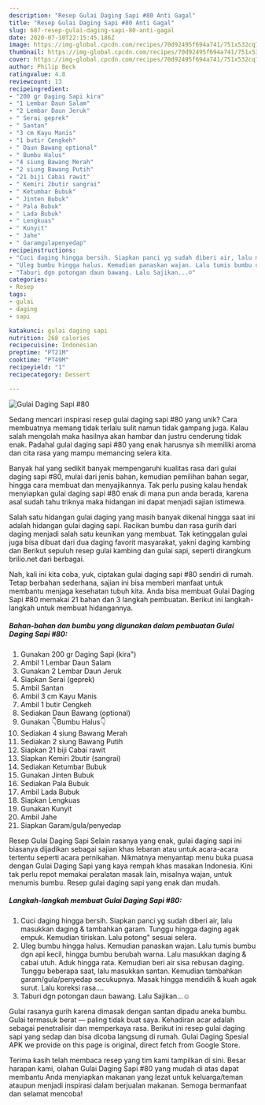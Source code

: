 ```yaml
---
description: "Resep Gulai Daging Sapi #80 Anti Gagal"
title: "Resep Gulai Daging Sapi #80 Anti Gagal"
slug: 687-resep-gulai-daging-sapi-80-anti-gagal
date: 2020-07-10T22:15:45.186Z
image: https://img-global.cpcdn.com/recipes/70d92495f694a741/751x532cq70/gulai-daging-sapi-80-foto-resep-utama.jpg
thumbnail: https://img-global.cpcdn.com/recipes/70d92495f694a741/751x532cq70/gulai-daging-sapi-80-foto-resep-utama.jpg
cover: https://img-global.cpcdn.com/recipes/70d92495f694a741/751x532cq70/gulai-daging-sapi-80-foto-resep-utama.jpg
author: Philip Beck
ratingvalue: 4.8
reviewcount: 13
recipeingredient:
- "200 gr Daging Sapi kira"
- "1 Lembar Daun Salam"
- "2 Lembar Daun Jeruk"
- " Serai geprek"
- " Santan"
- "3 cm Kayu Manis"
- "1 butir Cengkeh"
- " Daun Bawang optional"
- " Bumbu Halus"
- "4 siung Bawang Merah"
- "2 siung Bawang Putih"
- "21 biji Cabai rawit"
- " Kemiri 2butir sangrai"
- " Ketumbar Bubuk"
- " Jinten Bubuk"
- " Pala Bubuk"
- " Lada Bubuk"
- " Lengkuas"
- " Kunyit"
- " Jahe"
- " Garamgulapenyedap"
recipeinstructions:
- "Cuci daging hingga bersih. Siapkan panci yg sudah diberi air, lalu masukkan daging &amp; tambahkan garam. Tunggu hingga daging agak empuk. Kemudian tiriskan. Lalu potong&#34; sesuai selera."
- "Uleg bumbu hingga halus. Kemudian panaskan wajan. Lalu tumis bumbu dgn api kecil, hingga bumbu berubah warna. Lalu masukkan daging &amp; cabai utuh. Aduk hingga rata. Kemudian beri air sisa rebusan daging. Tunggu beberapa saat, lalu masukkan santan. Kemudian tambahkan garam/gula/penyedap secukupnya. Masak hingga mendidih &amp; kuah agak surut. Lalu koreksi rasa...."
- "Taburi dgn potongan daun bawang. Lalu Sajikan...☺"
categories:
- Resep
tags:
- gulai
- daging
- sapi

katakunci: gulai daging sapi 
nutrition: 268 calories
recipecuisine: Indonesian
preptime: "PT21M"
cooktime: "PT49M"
recipeyield: "1"
recipecategory: Dessert

---
```



![Gulai Daging Sapi #80](https://img-global.cpcdn.com/recipes/70d92495f694a741/751x532cq70/gulai-daging-sapi-80-foto-resep-utama.jpg)

Sedang mencari inspirasi resep gulai daging sapi #80 yang unik? Cara membuatnya memang tidak terlalu sulit namun tidak gampang juga. Kalau salah mengolah maka hasilnya akan hambar dan justru cenderung tidak enak. Padahal gulai daging sapi #80 yang enak harusnya sih memiliki aroma dan cita rasa yang mampu memancing selera kita.

Banyak hal yang sedikit banyak mempengaruhi kualitas rasa dari gulai daging sapi #80, mulai dari jenis bahan, kemudian pemilihan bahan segar, hingga cara membuat dan menyajikannya. Tak perlu pusing kalau hendak menyiapkan gulai daging sapi #80 enak di mana pun anda berada, karena asal sudah tahu triknya maka hidangan ini dapat menjadi sajian istimewa.

Salah satu hidangan gulai daging yang masih banyak dikenal hingga saat ini adalah hidangan gulai daging sapi. Racikan bumbu dan rasa gurih dari daging menjadi salah satu keunikan yang membuat. Tak ketinggalan gulai juga bisa dibuat dari dua daging favorit masyarakat, yakni daging kambing dan Berikut sepuluh resep gulai kambing dan gulai sapi, seperti dirangkum brilio.net dari berbagai.


Nah, kali ini kita coba, yuk, ciptakan gulai daging sapi #80 sendiri di rumah. Tetap berbahan sederhana, sajian ini bisa memberi manfaat untuk membantu menjaga kesehatan tubuh kita. Anda bisa membuat Gulai Daging Sapi #80 memakai 21 bahan dan 3 langkah pembuatan. Berikut ini langkah-langkah untuk membuat hidangannya.

<!--inarticleads1-->

##### Bahan-bahan dan bumbu yang digunakan dalam pembuatan Gulai Daging Sapi #80:

1. Gunakan 200 gr Daging Sapi (kira&#34;)
1. Ambil 1 Lembar Daun Salam
1. Gunakan 2 Lembar Daun Jeruk
1. Siapkan  Serai (geprek)
1. Ambil  Santan
1. Ambil 3 cm Kayu Manis
1. Ambil 1 butir Cengkeh
1. Sediakan  Daun Bawang (optional)
1. Gunakan  👇Bumbu Halus👇
1. Sediakan 4 siung Bawang Merah
1. Sediakan 2 siung Bawang Putih
1. Siapkan 21 biji Cabai rawit
1. Siapkan  Kemiri 2butir (sangrai)
1. Sediakan  Ketumbar Bubuk
1. Gunakan  Jinten Bubuk
1. Sediakan  Pala Bubuk
1. Ambil  Lada Bubuk
1. Siapkan  Lengkuas
1. Gunakan  Kunyit
1. Ambil  Jahe
1. Siapkan  Garam/gula/penyedap


Resep Gulai Daging Sapi Selain rasanya yang enak, gulai daging sapi ini biasanya dijadikan sebagai sajian khas lebaran atau untuk acara-acara tertentu seperti acara pernikahan. Nikmatnya menyantap menu buka puasa dengan Gulai Daging Sapi yang kaya rempah khas masakan Indonesia. Kini tak perlu repot memakai peralatan masak lain, misalnya wajan, untuk menumis bumbu. Resep gulai daging sapi yang enak dan mudah. 

<!--inarticleads2-->

##### Langkah-langkah membuat Gulai Daging Sapi #80:

1. Cuci daging hingga bersih. Siapkan panci yg sudah diberi air, lalu masukkan daging &amp; tambahkan garam. Tunggu hingga daging agak empuk. Kemudian tiriskan. Lalu potong&#34; sesuai selera.
1. Uleg bumbu hingga halus. Kemudian panaskan wajan. Lalu tumis bumbu dgn api kecil, hingga bumbu berubah warna. Lalu masukkan daging &amp; cabai utuh. Aduk hingga rata. Kemudian beri air sisa rebusan daging. Tunggu beberapa saat, lalu masukkan santan. Kemudian tambahkan garam/gula/penyedap secukupnya. Masak hingga mendidih &amp; kuah agak surut. Lalu koreksi rasa....
1. Taburi dgn potongan daun bawang. Lalu Sajikan...☺


Gulai rasanya gurih karena dimasak dengan santan dipadu aneka bumbu. Gulai termasuk berat — paling tidak buat saya. Kehadiran acar adalah sebagai penetralisir dan memperkaya rasa. Berikut ini resep gulai daging sapi yang sedap dan bisa dicoba langsung di rumah. Gulai Daging Spesial APK we provide on this page is original, direct fetch from Google Store. 

Terima kasih telah membaca resep yang tim kami tampilkan di sini. Besar harapan kami, olahan Gulai Daging Sapi #80 yang mudah di atas dapat membantu Anda menyiapkan makanan yang lezat untuk keluarga/teman ataupun menjadi inspirasi dalam berjualan makanan. Semoga bermanfaat dan selamat mencoba!
